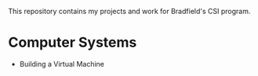 This repository contains my projects and work for Bradfield's CSI program.

# Computer Systems

* Building a Virtual Machine
